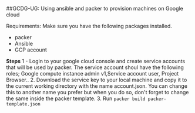 ##GCDG-UG: Using ansible and packer to provision machines on Google cloud

Requirements:
Make sure you have the following packages installed.
- packer
- Ansible
- GCP account

**Steps**
1 - Login to your google cloud console and create service accounts that will be used by packer. The service account shoul have the following roles; Google compute instance admin v1,Service account user, Project Browser..
2. Download the service key to your local machine and copy it to the current working directory with the name account.json. You can change this to another name you prefer but when you do so, don't forget to change the same inside the packer template.
3. Run `packer build packer-template.json`

